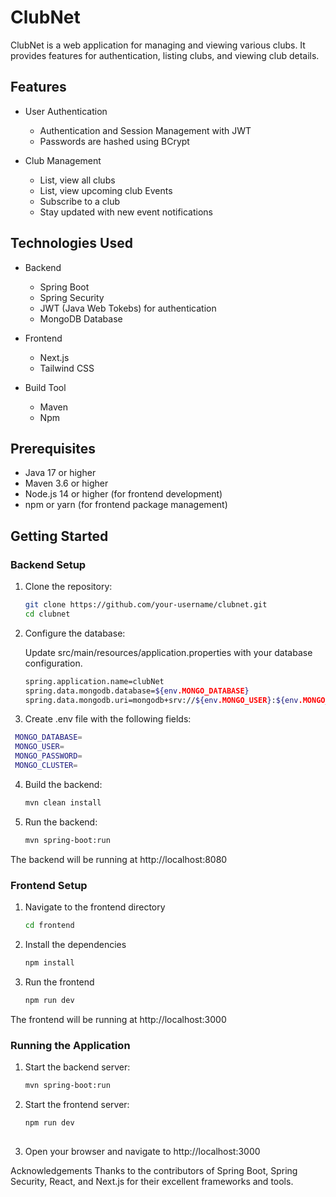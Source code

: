 # ClubNet

ClubNet is a web application for managing and viewing various clubs. It provides features for authentication, listing clubs, and viewing club details.

## Features

- User Authentication
  - Authentication and Session Management with JWT
  - Passwords are hashed using BCrypt
    
- Club Management
  - List, view all clubs
  - List, view upcoming club Events
  - Subscribe to a club
  - Stay updated with new event notifications

## Technologies Used

- Backend
  - Spring Boot
  - Spring Security
  - JWT (Java Web Tokebs) for authentication
  - MongoDB Database
    
- Frontend
  - Next.js
  - Tailwind CSS
    
- Build Tool
  - Maven
  - Npm

## Prerequisites

- Java 17 or higher
- Maven 3.6 or higher
- Node.js 14 or higher (for frontend development)
- npm or yarn (for frontend package management)

## Getting Started

### Backend Setup

1. Clone the repository:

   ```bash
   git clone https://github.com/your-username/clubnet.git
   cd clubnet
   
2. Configure the database:

   Update src/main/resources/application.properties with your database configuration.

   ```bash
   spring.application.name=clubNet
   spring.data.mongodb.database=${env.MONGO_DATABASE}
   spring.data.mongodb.uri=mongodb+srv://${env.MONGO_USER}:${env.MONGO_PASSWORD}@${env.MONGO_CLUSTER}/?retryWrites=true&w=majority&appName=clubnet

3. Create .env file with the following fields:

  ```bash
   MONGO_DATABASE=
   MONGO_USER=
   MONGO_PASSWORD=
   MONGO_CLUSTER=
  ```

4. Build the backend:

   ```bash
   mvn clean install

5. Run the backend:
   
   ```bash
   mvn spring-boot:run
  The backend will be running at http://localhost:8080

### Frontend Setup

1. Navigate to the frontend directory
   
   ```bash
   cd frontend

2. Install the dependencies
   
   ```bash
   npm install
   
3. Run the frontend
   
   ```bash
   npm run dev
   
The frontend will be running at http://localhost:3000

### Running the Application

1. Start the backend server:
   
   ```bash
   mvn spring-boot:run

2. Start the frontend server:
   
   ```bash
   npm run dev
  
3. Open your browser and navigate to http://localhost:3000


Acknowledgements
Thanks to the contributors of Spring Boot, Spring Security, React, and Next.js for their excellent frameworks and tools.
